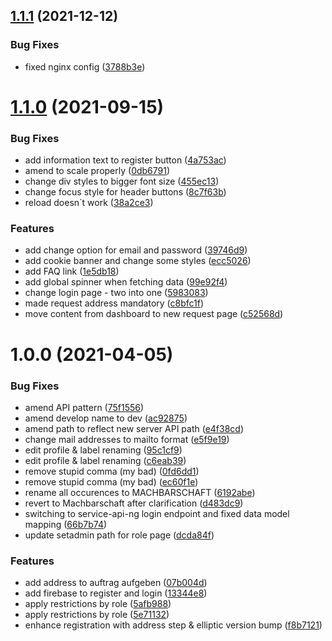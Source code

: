 ## [1.1.1](https://github.com/machbarschaft/Machbarschaft-Frontend/compare/v1.1.0...v1.1.1) (2021-12-12)


### Bug Fixes

* fixed nginx config ([3788b3e](https://github.com/machbarschaft/Machbarschaft-Frontend/commit/3788b3e134f5d96b797e2d167d488e287da1e7b5))

# [1.1.0](https://github.com/machbarschaft/Machbarschaft-Frontend/compare/v1.0.0...v1.1.0) (2021-09-15)


### Bug Fixes

* add information text to register button ([4a753ac](https://github.com/machbarschaft/Machbarschaft-Frontend/commit/4a753ac80a25a3cf35ff8019cf67194a4cb950c1))
* amend to scale properly ([0db6791](https://github.com/machbarschaft/Machbarschaft-Frontend/commit/0db6791524e92e4fc2768f08c2c9877232c62aa1))
* change div styles to bigger font size ([455ec13](https://github.com/machbarschaft/Machbarschaft-Frontend/commit/455ec13f0e53db0c57613ab106227aea9b09c88d))
* change focus style for header buttons ([8c7f63b](https://github.com/machbarschaft/Machbarschaft-Frontend/commit/8c7f63b1fddc9b6670ac9d54533153f6260522e9))
* reload doesn´t work ([38a2ce3](https://github.com/machbarschaft/Machbarschaft-Frontend/commit/38a2ce31d8347c4772b2ccfcb8afdb6c33e6a6af))


### Features

* add change option for email and password ([39746d9](https://github.com/machbarschaft/Machbarschaft-Frontend/commit/39746d900f50cf139c89985c09785d4fbe4eba13))
* add cookie banner and change some styles ([ecc5026](https://github.com/machbarschaft/Machbarschaft-Frontend/commit/ecc50264350fe863107b82e87be7256eacc66dc8))
* add FAQ link ([1e5db18](https://github.com/machbarschaft/Machbarschaft-Frontend/commit/1e5db18391af38f74882f93f3bf10c4d1e11bc5b))
* add global spinner when fetching data ([99e92f4](https://github.com/machbarschaft/Machbarschaft-Frontend/commit/99e92f47818edac5bef6917ec2e2da61bf1db842))
* change login page - two into one ([5983083](https://github.com/machbarschaft/Machbarschaft-Frontend/commit/5983083c3808017f85cdd8200b223e0578cc213c))
* made request address mandatory ([c8bfc1f](https://github.com/machbarschaft/Machbarschaft-Frontend/commit/c8bfc1fe43002f7cc09d68e7e79e7dee04ff9d3c))
* move content from dashboard to new request page ([c52568d](https://github.com/machbarschaft/Machbarschaft-Frontend/commit/c52568deffd223fdeb3b25793b8986079c2ed24d))

# 1.0.0 (2021-04-05)


### Bug Fixes

* amend API pattern ([75f1556](https://github.com/machbarschaft/Machbarschaft-Frontend/commit/75f15569fead7b12bceaa214c95a4727bf6ed14e))
* amend develop name to dev ([ac92875](https://github.com/machbarschaft/Machbarschaft-Frontend/commit/ac92875c4d9ac64ae6b041ab2fe29cd64c7ded0f))
* amend path to reflect new server API path ([e4f38cd](https://github.com/machbarschaft/Machbarschaft-Frontend/commit/e4f38cd5a21e9d44baa90954e3e2cc3db6070a1b))
* change mail addresses to mailto format ([e5f9e19](https://github.com/machbarschaft/Machbarschaft-Frontend/commit/e5f9e1908a00cb1c42676553a250437744bc65d9))
* edit profile & label renaming ([95c1cf9](https://github.com/machbarschaft/Machbarschaft-Frontend/commit/95c1cf9fcdd57ba33e281f493697548b54beff03))
* edit profile & label renaming ([c6eab39](https://github.com/machbarschaft/Machbarschaft-Frontend/commit/c6eab3943649404c35623e2acc51f91709c7e003))
* remove stupid comma (my bad) ([0fd6dd1](https://github.com/machbarschaft/Machbarschaft-Frontend/commit/0fd6dd1576d0eba480794638c16269e49bca8d4f))
* remove stupid comma (my bad) ([ec60f1e](https://github.com/machbarschaft/Machbarschaft-Frontend/commit/ec60f1e444f193eca4a4af309bc0c9df485a149b))
* rename all occurences to MACHBARSCHAFT ([6192abe](https://github.com/machbarschaft/Machbarschaft-Frontend/commit/6192abe49476047c3446fdb6a3bd77b3397c7c8a))
* revert to Machbarschaft after clarification ([d483dc9](https://github.com/machbarschaft/Machbarschaft-Frontend/commit/d483dc91f4c127d8d44bf1a447d3ec8ec54b784b))
* switching to service-api-ng login endpoint and fixed data model mapping ([66b7b74](https://github.com/machbarschaft/Machbarschaft-Frontend/commit/66b7b745ea46ca31121683e15094dbbe6b7375b8))
* update setadmin path for role page ([dcda84f](https://github.com/machbarschaft/Machbarschaft-Frontend/commit/dcda84fe62e8efc7457dff2b0918262443636615))


### Features

* add address to auftrag aufgeben ([07b004d](https://github.com/machbarschaft/Machbarschaft-Frontend/commit/07b004d6f05cd0bf618e6d97bd41f70191e5f9c0))
* add firebase to register and login ([13344e8](https://github.com/machbarschaft/Machbarschaft-Frontend/commit/13344e869e954428025fdd1a683c589dc65d99bd))
* apply restrictions by role ([5afb988](https://github.com/machbarschaft/Machbarschaft-Frontend/commit/5afb9889e20932ec10ff5913914132258598306c))
* apply restrictions by role ([5e71132](https://github.com/machbarschaft/Machbarschaft-Frontend/commit/5e711326e726c0339459345ac66542595bf45834))
* enhance registration with address step & elliptic version bump ([f8b7121](https://github.com/machbarschaft/Machbarschaft-Frontend/commit/f8b71211fd2fca48f75be866a7878d347b40b500))
